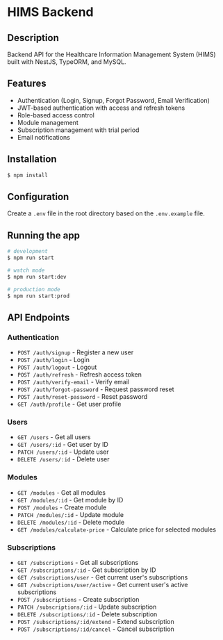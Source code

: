 # HIMS Backend

## Description

Backend API for the Healthcare Information Management System (HIMS) built with NestJS, TypeORM, and MySQL.

## Features

- Authentication (Login, Signup, Forgot Password, Email Verification)
- JWT-based authentication with access and refresh tokens
- Role-based access control
- Module management
- Subscription management with trial period
- Email notifications

## Installation

```bash
$ npm install
```

## Configuration

Create a `.env` file in the root directory based on the `.env.example` file.

## Running the app

```bash
# development
$ npm run start

# watch mode
$ npm run start:dev

# production mode
$ npm run start:prod
```

## API Endpoints

### Authentication

- `POST /auth/signup` - Register a new user
- `POST /auth/login` - Login
- `POST /auth/logout` - Logout
- `POST /auth/refresh` - Refresh access token
- `POST /auth/verify-email` - Verify email
- `POST /auth/forgot-password` - Request password reset
- `POST /auth/reset-password` - Reset password
- `GET /auth/profile` - Get user profile

### Users

- `GET /users` - Get all users
- `GET /users/:id` - Get user by ID
- `PATCH /users/:id` - Update user
- `DELETE /users/:id` - Delete user

### Modules

- `GET /modules` - Get all modules
- `GET /modules/:id` - Get module by ID
- `POST /modules` - Create module
- `PATCH /modules/:id` - Update module
- `DELETE /modules/:id` - Delete module
- `GET /modules/calculate-price` - Calculate price for selected modules

### Subscriptions

- `GET /subscriptions` - Get all subscriptions
- `GET /subscriptions/:id` - Get subscription by ID
- `GET /subscriptions/user` - Get current user's subscriptions
- `GET /subscriptions/user/active` - Get current user's active subscriptions
- `POST /subscriptions` - Create subscription
- `PATCH /subscriptions/:id` - Update subscription
- `DELETE /subscriptions/:id` - Delete subscription
- `POST /subscriptions/:id/extend` - Extend subscription
- `POST /subscriptions/:id/cancel` - Cancel subscription
